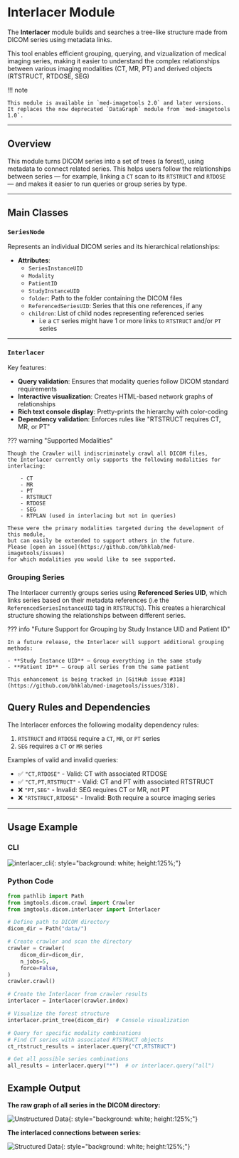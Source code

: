 # Interlacer Module

The **Interlacer** module builds and searches a tree-like structure made from
DICOM series using metadata links. 

This tool enables efficient grouping, querying, and vizualization of medical
imaging series, making it easier to understand the complex
relationships between various imaging modalities (CT, MR, PT) and derived
objects (RTSTRUCT, RTDOSE, SEG)


!!! note 

    This module is available in `med-imagetools 2.0` and later versions.
    It replaces the now deprecated `DataGraph` module from `med-imagetools 1.0`.

---

## Overview

This module turns DICOM series into a set of trees (a forest), using metadata
to connect related series. This helps users follow the relationships between
series — for example, linking a `CT` scan to its `RTSTRUCT` and `RTDOSE` —
and makes it easier to run queries or group series by type.

---

## Main Classes

### `SeriesNode`

Represents an individual DICOM series and its hierarchical relationships:

- **Attributes**:
  - `SeriesInstanceUID`
  - `Modality`
  - `PatientID`
  - `StudyInstanceUID`
  - `folder`: Path to the folder containing the DICOM files
  - `ReferencedSeriesUID`: Series that this one references, if any
  - `children`: List of child nodes representing referenced series
    - i.e a `CT` series might have 1 or more links to `RTSTRUCT` and/or  `PT` series

---
### `Interlacer`

Key features:

- **Query validation**: Ensures that modality queries follow DICOM standard requirements
- **Interactive visualization**: Creates HTML-based network graphs of relationships
- **Rich text console display**: Pretty-prints the hierarchy with color-coding
- **Dependency validation**: Enforces rules like "RTSTRUCT requires CT, MR, or PT"

??? warning "Supported Modalities"

    Though the Crawler will indiscriminately crawl all DICOM files,
    the Interlacer currently only supports the following modalities for interlacing:

        - CT
        - MR
        - PT
        - RTSTRUCT
        - RTDOSE
        - SEG
        - RTPLAN (used in interlacing but not in queries)

    These were the primary modalities targeted during the development of this module,
    but can easily be extended to support others in the future.
    Please [open an issue](https://github.com/bhklab/med-imagetools/issues)
    for which modalities you would like to see supported.

### Grouping Series

The Interlacer currently groups series using **Referenced Series UID**,
which links series based on their metadata references 
(i.e the `ReferencedSeriesInstanceUID` tag in `RTSTRUCT`s).
This creates a hierarchical structure showing the relationships between different series.

??? info "Future Support for Grouping by Study Instance UID and Patient ID"
    
    In a future release, the Interlacer will support additional grouping methods:
    
    - **Study Instance UID** – Group everything in the same study
    - **Patient ID** – Group all series from the same patient
    
    This enhancement is being tracked in [GitHub issue #318](https://github.com/bhklab/med-imagetools/issues/318).

## Query Rules and Dependencies

The Interlacer enforces the following modality dependency rules:

1. `RTSTRUCT` and `RTDOSE` require a `CT`, `MR`, or `PT` series
2. `SEG` requires a `CT` or `MR` series

Examples of valid and invalid queries:

- ✅ `"CT,RTDOSE"` - Valid: CT with associated RTDOSE
- ✅ `"CT,PT,RTSTRUCT"` - Valid: CT and PT with associated RTSTRUCT
- ❌ `"PT,SEG"` - Invalid: SEG requires CT or MR, not PT
- ❌ `"RTSTRUCT,RTDOSE"` - Invalid: Both require a source imaging series

---

## Usage Example

### CLI 

![interlacer_cli](../../images/interlacer_cli.png){: style="background: white; height:125%;"}


### Python Code

```python
from pathlib import Path
from imgtools.dicom.crawl import Crawler
from imgtools.dicom.interlacer import Interlacer

# Define path to DICOM directory
dicom_dir = Path("data/")

# Create crawler and scan the directory
crawler = Crawler(
    dicom_dir=dicom_dir,
    n_jobs=5,
    force=False,
)
crawler.crawl()

# Create the Interlacer from crawler results
interlacer = Interlacer(crawler.index)

# Visualize the forest structure
interlacer.print_tree(dicom_dir)  # Console visualization

# Query for specific modality combinations
# Find CT series with associated RTSTRUCT objects
ct_rtstruct_results = interlacer.query("CT,RTSTRUCT")

# Get all possible series combinations
all_results = interlacer.query("*")  # or interlacer.query("all")
```

## Example Output

**The raw graph of all series in the DICOM directory:**

![Unstructured Data](../../images/unstructured.png){: style="background: white; height:125%;"}

**The interlaced connections between series:**

![Structured Data](../../images/structured.png){: style="background: white; height:125%;"}
